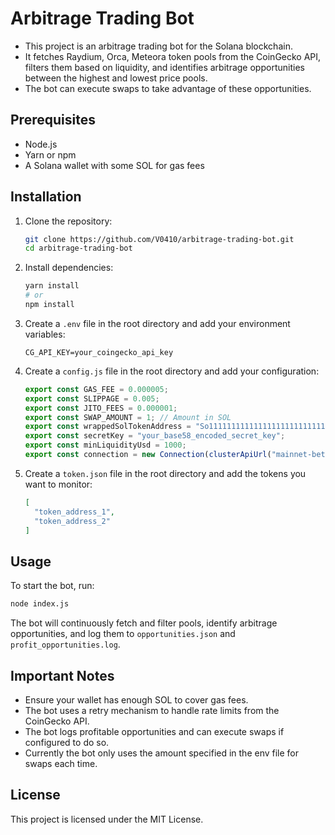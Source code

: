 # Arbitrage Trading Bot

- This project is an arbitrage trading bot for the Solana blockchain. 
- It fetches Raydium, Orca, Meteora token pools from the CoinGecko API, filters them based on liquidity, and identifies arbitrage opportunities between the highest and lowest price pools. 
- The bot can execute swaps to take advantage of these opportunities.

## Prerequisites

- Node.js
- Yarn or npm
- A Solana wallet with some SOL for gas fees

## Installation

1. Clone the repository:
    ```sh
    git clone https://github.com/V0410/arbitrage-trading-bot.git
    cd arbitrage-trading-bot
    ```

2. Install dependencies:
    ```sh
    yarn install
    # or
    npm install
    ```

3. Create a `.env` file in the root directory and add your environment variables:
    ```env
    CG_API_KEY=your_coingecko_api_key
    ```

4. Create a `config.js` file in the root directory and add your configuration:
    ```javascript
    export const GAS_FEE = 0.000005;
    export const SLIPPAGE = 0.005;
    export const JITO_FEES = 0.000001;
    export const SWAP_AMOUNT = 1; // Amount in SOL
    export const wrappedSolTokenAddress = "So11111111111111111111111111111111111111112";
    export const secretKey = "your_base58_encoded_secret_key";
    export const minLiquidityUsd = 1000;
    export const connection = new Connection(clusterApiUrl("mainnet-beta"), "confirmed");
    ```

5. Create a `token.json` file in the root directory and add the tokens you want to monitor:
    ```json
    [
      "token_address_1",
      "token_address_2"
    ]
    ```

## Usage

To start the bot, run:
```sh
node index.js
```

The bot will continuously fetch and filter pools, identify arbitrage opportunities, and log them to `opportunities.json` and `profit_opportunities.log`.

## Important Notes

- Ensure your wallet has enough SOL to cover gas fees.
- The bot uses a retry mechanism to handle rate limits from the CoinGecko API.
- The bot logs profitable opportunities and can execute swaps if configured to do so.
- Currently the bot only uses the amount specified in the env file for swaps each time.

## License

This project is licensed under the MIT License.

